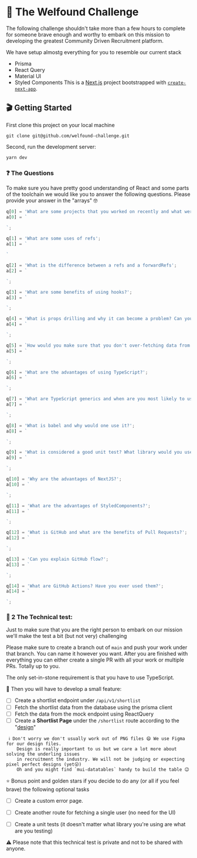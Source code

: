 # 🎉 The Welfound Challenge

The following challenge shouldn't take more than a few hours to complete for someone brave enough and worthy to embark on 
this mission to developing the greatest Community Driven Recruitment platform.

We have setup almostg everything for you to resemble our current stack
- Prisma
- React Query
- Material UI
- Styled Components
This is a [Next.js](https://nextjs.org/) project bootstrapped with [`create-next-app`](https://github.com/vercel/next.js/tree/canary/packages/create-next-app).

## 🎬 Getting Started

First clone this project on your local machine
```
git clone git@github.com/welfound-challenge.git
```

Second, run the development server:

```bash
yarn dev
```

### ❓ The Questions
To make sure you have pretty good understanding of React and some parts of the toolchain we would like you to answer
the following questions. Please provide your answer in the "arrays" 🤓 

```typescript
q[0] = 'What are some projects that you worked on recently and what were some of the challenges you had to overcome?';
a[0] = `

`;
 
q[1] = 'What are some uses of refs';
a[1] = `

`

q[2] = 'What is the difference between a refs and a forwardRefs';
a[2] = `

`;

q[3] = 'What are some benefits of using hooks?';
a[3] = `

`;

q[4] = 'What is props drilling and why it can become a problem? Can you specify ways to avoid it?';
a[4] = `

`;

q[5] = `How would you make sure that you don't over-fetching data from the server?`;
a[5] = `

`;

q[6] = 'What are the advantages of using TypeScript?';
a[6] = `

`;

q[7] = 'What are TypeScript generics and when are you most likely to use them?';
a[7] = `

`;

q[8] = 'What is babel and why would one use it?';
a[8] = `

`;

q[9] = 'What is considered a good unit test? What library would you use for unit testing?';
a[9] = `

`;

q[10] = 'Why are the advantages of NextJS?';
a[10] = `

`;

q[11] = 'What are the advantages of StyledComponents?';
a[11] = `

`;

q[12] = 'What is GitHub and what are the benefits of Pull Requests?';
a[12] = `

`;

q[13] = 'Can you explain GitHub flow?';
a[13] = `

`;

q[14] = 'What are GitHub Actions? Have you ever used them?';
a[14] = `

`;
```



### 🎯 2 The Technical test:
Just to make sure that you are the right person to embark on our mission we'll make the test a bit (but not very)
challenging

Please make sure to create a branch out of `main` and push your work under that branch. You can name it however you want.
After you are finished with everything you can either create a single PR with all your work or multiple PRs. 
Totally up to you.

The only set-in-stone requirement is that you have to use TypeScript.


🧱 Then you will have to develop a small feature:
 
- [ ] Create a shortlist endpoint under `/api/v1/shortlist`
- [ ] Fetch the shortlist data from the database using the prisma client  
- [ ] Fetch the data from the mock endpoint using ReactQuery
- [ ] Create a **Shortlist Page** under the `/shortlist` route according to the "[design](docs/features/shortlist/shortlist.png)"
  
```    
 ℹ️ Don't worry we don't usually work out of PNG files 😄 We use Figma for our design files. 
    Design is really important to us but we care a lot more about solving the underling issues 
    in recruitment the industry. We will not be judging or expecting pixel perfect designs (yet😛)
    Oh and you might find `mui-datatables` handy to build the table 😉
```

⭐️ Bonus point and golden stars if you decide to do any (or all if you feel brave) the following optional tasks
 
- [ ] Create a custom error page.
- [ ] Create another route for fetching a single user (no need for the UI)
- [ ] Create a unit tests (it doesn't matter what library you're using are what are you testing)




⚠️ Please note that this technical test is private and not to be shared with anyone. 




